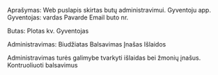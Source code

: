 Aprašymas: Web puslapis skirtas  butų administravimui.
Gyventoju app.
Gyventojas:
vardas
Pavarde
Email
buto nr.


Butas:
Plotas kv.
Gyventojas


Administravimas:
Biudžiatas
Balsavimas
Įnašas
Išlaidos



Administravimas turės galimybe tvarkyti išlaidas bei žmonių įnašus. Kontruoliuoti balsavimus



